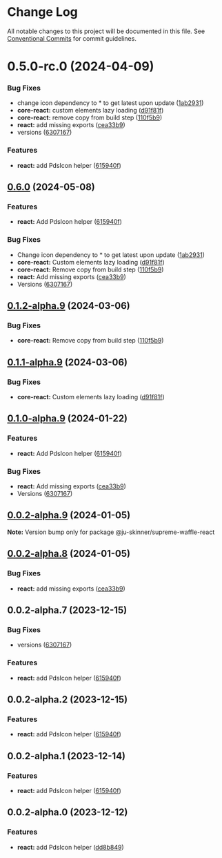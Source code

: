 # Change Log

All notable changes to this project will be documented in this file.
See [Conventional Commits](https://conventionalcommits.org) for commit guidelines.

# 0.5.0-rc.0 (2024-04-09)


### Bug Fixes

* change icon dependency to * to get latest upon update ([1ab2931](https://github.com/ju-Skinner/supreme-waffle/commit/1ab2931e09c3cafb4168c2d2cf34b7cfe3a645fc))
* **core-react:** custom elements lazy loading ([d91f81f](https://github.com/ju-Skinner/supreme-waffle/commit/d91f81f3c0926fbc239c3d1507169917eb1037c3))
* **core-react:** remove copy from build step ([110f5b9](https://github.com/ju-Skinner/supreme-waffle/commit/110f5b96e2900bbfcb94b055f1ebd3d1092f6749))
* **react:** add missing exports ([cea33b9](https://github.com/ju-Skinner/supreme-waffle/commit/cea33b9b360993cafbc8be7cb547e3b2a3338336))
* versions ([6307167](https://github.com/ju-Skinner/supreme-waffle/commit/630716711abf92fcd82bedf94445742512799f57))


### Features

* **react:** add PdsIcon helper ([615940f](https://github.com/ju-Skinner/supreme-waffle/commit/615940f1817d7aa68e6124eae076958c22fe90aa))





## [0.6.0](https://github.com/ju-Skinner/supreme-waffle/compare/sw-react-v0.5.1...sw-react-v0.6.0) (2024-05-08)


### Features

* **react:** Add PdsIcon helper ([615940f](https://github.com/ju-Skinner/supreme-waffle/commit/615940f1817d7aa68e6124eae076958c22fe90aa))


### Bug Fixes

* Change icon dependency to * to get latest upon update ([1ab2931](https://github.com/ju-Skinner/supreme-waffle/commit/1ab2931e09c3cafb4168c2d2cf34b7cfe3a645fc))
* **core-react:** Custom elements lazy loading ([d91f81f](https://github.com/ju-Skinner/supreme-waffle/commit/d91f81f3c0926fbc239c3d1507169917eb1037c3))
* **core-react:** Remove copy from build step ([110f5b9](https://github.com/ju-Skinner/supreme-waffle/commit/110f5b96e2900bbfcb94b055f1ebd3d1092f6749))
* **react:** Add missing exports ([cea33b9](https://github.com/ju-Skinner/supreme-waffle/commit/cea33b9b360993cafbc8be7cb547e3b2a3338336))
* Versions ([6307167](https://github.com/ju-Skinner/supreme-waffle/commit/630716711abf92fcd82bedf94445742512799f57))

## [0.1.2-alpha.9](https://github.com/ju-Skinner/supreme-waffle/compare/supreme-waffle-react-v0.1.1-alpha.9...supreme-waffle-react-v0.1.2-alpha.9) (2024-03-06)


### Bug Fixes

* **core-react:** Remove copy from build step ([110f5b9](https://github.com/ju-Skinner/supreme-waffle/commit/110f5b96e2900bbfcb94b055f1ebd3d1092f6749))

## [0.1.1-alpha.9](https://github.com/ju-Skinner/supreme-waffle/compare/supreme-waffle-react-v0.1.0-alpha.9...supreme-waffle-react-v0.1.1-alpha.9) (2024-03-06)


### Bug Fixes

* **core-react:** Custom elements lazy loading ([d91f81f](https://github.com/ju-Skinner/supreme-waffle/commit/d91f81f3c0926fbc239c3d1507169917eb1037c3))

## [0.1.0-alpha.9](https://github.com/ju-Skinner/supreme-waffle/compare/supreme-waffle-react-v0.0.2-alpha.9...supreme-waffle-react-v0.1.0-alpha.9) (2024-01-22)


### Features

* **react:** Add PdsIcon helper ([615940f](https://github.com/ju-Skinner/supreme-waffle/commit/615940f1817d7aa68e6124eae076958c22fe90aa))


### Bug Fixes

* **react:** Add missing exports ([cea33b9](https://github.com/ju-Skinner/supreme-waffle/commit/cea33b9b360993cafbc8be7cb547e3b2a3338336))
* Versions ([6307167](https://github.com/ju-Skinner/supreme-waffle/commit/630716711abf92fcd82bedf94445742512799f57))

## [0.0.2-alpha.9](https://github.com/ju-Skinner/supreme-waffle/compare/@ju-skinner/supreme-waffle-react@0.0.2-alpha.8...@ju-skinner/supreme-waffle-react@0.0.2-alpha.9) (2024-01-05)

**Note:** Version bump only for package @ju-skinner/supreme-waffle-react





## [0.0.2-alpha.8](https://github.com/ju-Skinner/supreme-waffle/compare/@ju-skinner/supreme-waffle-react@0.0.2-alpha.7...@ju-skinner/supreme-waffle-react@0.0.2-alpha.8) (2024-01-05)


### Bug Fixes

* **react:** add missing exports ([cea33b9](https://github.com/ju-Skinner/supreme-waffle/commit/cea33b9b360993cafbc8be7cb547e3b2a3338336))





## 0.0.2-alpha.7 (2023-12-15)


### Bug Fixes

* versions ([6307167](https://github.com/ju-Skinner/supreme-waffle/commit/630716711abf92fcd82bedf94445742512799f57))


### Features

* **react:** add PdsIcon helper ([615940f](https://github.com/ju-Skinner/supreme-waffle/commit/615940f1817d7aa68e6124eae076958c22fe90aa))





## 0.0.2-alpha.2 (2023-12-15)


### Features

* **react:** add PdsIcon helper ([615940f](https://github.com/ju-Skinner/supreme-waffle/commit/615940f1817d7aa68e6124eae076958c22fe90aa))





## 0.0.2-alpha.1 (2023-12-14)


### Features

* **react:** add PdsIcon helper ([615940f](https://github.com/ju-Skinner/supreme-waffle/commit/615940f1817d7aa68e6124eae076958c22fe90aa))





## 0.0.2-alpha.0 (2023-12-12)


### Features

* **react:** add PdsIcon helper ([dd8b849](https://github.com/ju-Skinner/supreme-waffle/commit/dd8b8495dc928f38ccf790f0763aaa72c2b33ba1))
